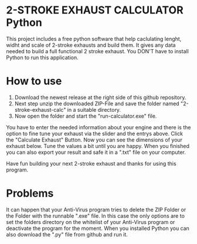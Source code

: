 # 2-STROKE EXHAUST CALCULATOR Python

This project includes a free python software that help caclulating lenght, widht and scale of 2-stroke exhausts and build them.
It gives any data needed to build a full functional 2 stroke exhaust.
You DON'T have to install Python to run this application.

# How to use
1. Download the newest release at the right side of this github repository.
2. Next step unzip the downloaded ZIP-File and save the folder named "2-stroke-exhaust-calc" in a suitable directory.
3. Now open the folder and start the "run-calculator.exe" file.

You have to enter the needed information about your engine and there is the option to fine tune your exhaust via the slider and the entrys above. Click the "Calculate Exhaust" Button. Now you can see the dimensions of your exhaust below. Tune the values a bit until you are happy.
When you finished you can also export your result and safe it in a ".txt" file on your computer.

Have fun building your next 2-stroke exhaust and thanks for using this program.

# Problems
It can happen that your Anti-Virus program tries to delete the ZIP Folder or the Folder with the runnable ".exe" file. In this case the only options are to set the folders directory on the whitelist of your Anti-Virus program or deactivate the program for the moment.
When you installed Python you can also download the ".py" file from github and run it.
